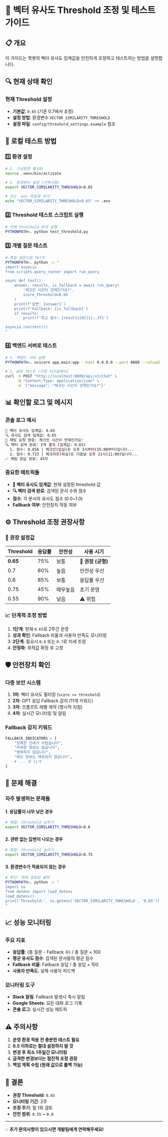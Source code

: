 # 🎯 벡터 유사도 Threshold 조정 및 테스트 가이드

## 📋 개요

이 가이드는 챗봇의 벡터 유사도 임계값을 안전하게 조정하고 테스트하는 방법을 설명합니다.

## 🔍 현재 상태 확인

### 현재 Threshold 설정
- **기본값**: `0.65` (기존 0.7에서 조정)
- **설정 방법**: 환경변수 `VECTOR_SIMILARITY_THRESHOLD`
- **설정 파일**: `config/threshold_settings.example` 참조

## 🚀 로컬 테스트 방법

### 1️⃣ 환경 설정

```bash
# 1. 가상환경 활성화
source .venv/bin/activate

# 2. 환경변수 설정 (선택사항)
export VECTOR_SIMILARITY_THRESHOLD=0.65

# 또는 .env 파일에 추가:
echo "VECTOR_SIMILARITY_THRESHOLD=0.65" >> .env
```

### 2️⃣ Threshold 테스트 스크립트 실행

```bash
# 전체 threshold 분석 실행
PYTHONPATH=. python test_threshold.py
```

### 3️⃣ 개별 질문 테스트

```bash
# 특정 질문으로 테스트
PYTHONPATH=. python -c "
import asyncio
from scripts.query_runner import run_query

async def test():
    answer, results, is_fallback = await run_query(
        '체크인 시간이 언제인가요?',
        score_threshold=0.65
    )
    print(f'답변: {answer}')
    print(f'Fallback: {is_fallback}')
    if results:
        print(f'최고 점수: {results[0][1]:.3f}')

asyncio.run(test())
"
```

### 4️⃣ 백엔드 서버로 테스트

```bash
# 1. 백엔드 서버 실행
PYTHONPATH=. uvicorn app.main:app --host 0.0.0.0 --port 8000 --reload

# 2. API 테스트 (다른 터미널에서)
curl -X POST "http://localhost:8000/api/v1/chat" \
     -H "Content-Type: application/json" \
     -d '{"message": "체크인 시간이 언제인가요?"}'
```

## 📊 확인할 로그 및 메시지

### 콘솔 로그 예시

```bash
🎯 벡터 유사도 임계값: 0.65
🔍 유사도 검색 임계값: 0.65
📝 채팅 요청 받음: 체크인 시간이 언제인가요?
🔍 벡터 검색 완료: 2개 결과 (임계값: 0.65)
  1. 점수: 0.856 | 체크인(입실)은 오후 3시부터(15:00부터)입니다...
  2. 점수: 0.723 | 체크아웃(퇴실)은 다음날 오후 11시(11:00)입니다...
✅ 채팅 응답 완료: 45자
```

### 중요한 메트릭들

- **🎯 벡터 유사도 임계값**: 현재 설정된 threshold 값
- **🔍 벡터 검색 완료**: 검색된 문서 수와 점수
- **점수**: 각 문서의 유사도 점수 (0.0~1.0)
- **Fallback 여부**: 안전장치 작동 여부

## ⚙️ Threshold 조정 권장사항

### 🎯 권장 설정값

| Threshold | 응답률 | 안전성 | 사용 시기 |
|-----------|--------|--------|-----------|
| **0.65** | 75% | 보통 | **🎯 권장 (균형)** |
| 0.7 | 60% | 높음 | 안전성 우선 |
| 0.6 | 85% | 보통 | 응답률 우선 |
| 0.75 | 45% | 매우높음 | 초기 운영 |
| 0.55 | 90% | 낮음 | ⚠️ 위험 |

### 📈 단계적 조정 방법

1. **1단계**: 현재 `0.65`로 2주간 운영
2. **성과 확인**: Fallback 비율과 사용자 만족도 모니터링
3. **2단계**: 필요시 `0.6` 또는 `0.7`로 미세 조정
4. **안정화**: 최적값 확정 후 고정

## 🛡️ 안전장치 확인

### 다층 보안 시스템

1. **1차**: 벡터 유사도 필터링 (`score >= threshold`)
2. **2차**: GPT 응답 Fallback 감지 (11개 키워드)
3. **3차**: 프롬프트 레벨 제약 (명시적 지침)
4. **4차**: 실시간 모니터링 및 알림

### Fallback 감지 키워드

```python
FALLBACK_INDICATORS = [
    "정확한 안내가 어렵습니다",
    "자세한 정보는 없습니다",
    "명확하지 않습니다",
    "해당 정보는 제공되지 않습니다",
    # ... 총 11개
]
```

## 🔧 문제 해결

### 자주 발생하는 문제들

#### 1. 응답률이 너무 낮은 경우
```bash
# 해결: threshold 낮추기
export VECTOR_SIMILARITY_THRESHOLD=0.6
```

#### 2. 관련 없는 답변이 나오는 경우
```bash
# 해결: threshold 높이기  
export VECTOR_SIMILARITY_THRESHOLD=0.75
```

#### 3. 환경변수가 적용되지 않는 경우
```bash
# 확인: 현재 설정값 출력
PYTHONPATH=. python -c "
import os
from dotenv import load_dotenv
load_dotenv()
print('Threshold:', os.getenv('VECTOR_SIMILARITY_THRESHOLD', '0.65'))
"
```

## 📈 성능 모니터링

### 주요 지표

- **응답률**: (총 질문 - Fallback 수) / 총 질문 × 100
- **평균 유사도 점수**: 검색된 문서들의 평균 점수
- **Fallback 비율**: Fallback 응답 / 총 응답 × 100
- **사용자 만족도**: 실제 사용자 피드백

### 모니터링 도구

- **Slack 알림**: Fallback 발생시 즉시 알림
- **Google Sheets**: 모든 대화 로그 기록
- **콘솔 로그**: 실시간 성능 메트릭

## ⚠️ 주의사항

1. **운영 환경 적용 전 충분한 테스트 필요**
2. **0.5 이하로는 절대 설정하지 말 것**
3. **변경 후 최소 1주일간 모니터링**
4. **급격한 변경보다는 점진적 조정 권장**
5. **백업 계획 수립 (원래 값으로 롤백 가능)**

## 🎯 결론

- **권장 Threshold**: `0.65`
- **모니터링 기간**: 2주
- **조정 주기**: 월 1회 검토
- **안전 범위**: `0.55` ~ `0.8`

---

💡 **추가 문의사항이 있으시면 개발팀에게 연락해주세요!** 